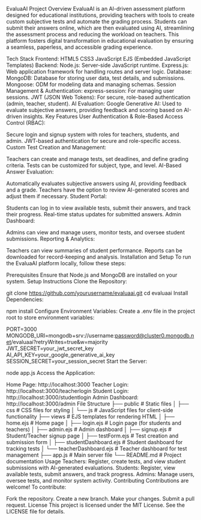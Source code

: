 EvaluaAI
Project Overview
EvaluaAI is an AI-driven assessment platform designed for educational institutions, providing teachers with tools to create custom subjective tests and automate the grading process. Students can submit their answers online, which are then evaluated using AI, streamlining the assessment process and reducing the workload on teachers. This platform fosters digital transformation in educational evaluation by ensuring a seamless, paperless, and accessible grading experience.

Tech Stack
Frontend:
HTML5
CSS3
JavaScript
EJS (Embedded JavaScript Templates)
Backend:
Node.js: Server-side JavaScript runtime.
Express.js: Web application framework for handling routes and server logic.
Database:
MongoDB: Database for storing user data, test details, and submissions.
Mongoose: ODM for modeling data and managing schemas.
Session Management & Authentication:
express-session: For managing user sessions.
JWT (JSON Web Tokens): For secure, role-based authentication (admin, teacher, student).
AI Evaluation:
Google Generative AI: Used to evaluate subjective answers, providing feedback and scoring based on AI-driven insights.
Key Features
User Authentication & Role-Based Access Control (RBAC):

Secure login and signup system with roles for teachers, students, and admin.
JWT-based authentication for secure and role-specific access.
Custom Test Creation and Management:

Teachers can create and manage tests, set deadlines, and define grading criteria.
Tests can be customized for subject, type, and level.
AI-Based Answer Evaluation:

Automatically evaluates subjective answers using AI, providing feedback and a grade.
Teachers have the option to review AI-generated scores and adjust them if necessary.
Student Portal:

Students can log in to view available tests, submit their answers, and track their progress.
Real-time status updates for submitted answers.
Admin Dashboard:

Admins can view and manage users, monitor tests, and oversee student submissions.
Reporting & Analytics:

Teachers can view summaries of student performance.
Reports can be downloaded for record-keeping and analysis.
Installation and Setup
To run the EvaluaAI platform locally, follow these steps:

Prerequisites
Ensure that Node.js and MongoDB are installed on your system.
Setup Instructions
Clone the Repository:

git clone https://github.com/yourusername/evaluaai.git
cd evaluaai
Install Dependencies:

npm install
Configure Environment Variables: Create a .env file in the project root to store environment variables:

PORT=3000
MONGODB_URI=mongodb+srv://username:password@cluster0.mongodb.net/evaluaai?retryWrites=true&w=majority
JWT_SECRET=your_jwt_secret_key
AI_API_KEY=your_google_generative_ai_key
SESSION_SECRET=your_session_secret
Start the Server:

node app.js
Access the Application:

Home Page: http://localhost:3000
Teacher Login: http://localhost:3000/teacherlogin
Student Login: http://localhost:3000/studentlogin
Admin Dashboard: http://localhost:3000/admin
File Structure
├── public                  # Static files
│   ├── css                 # CSS files for styling
│   └── js                  # JavaScript files for client-side functionality
├── views                   # EJS templates for rendering HTML
│   ├── home.ejs            # Home page
│   ├── login.ejs           # Login page (for students and teachers)
│   ├── admin.ejs           # Admin dashboard
│   ├── signup.ejs          # Student/Teacher signup page
│   ├── testForm.ejs        # Test creation and submission form
│   ├── studentDashboard.ejs # Student dashboard for tracking tests
│   └── teacherDashboard.ejs # Teacher dashboard for test management
├── app.js                # Main server file
└── README.md               # Project documentation
Usage
Teachers: Register, create tests, and view student submissions with AI-generated evaluations.
Students: Register, view available tests, submit answers, and track progress.
Admins: Manage users, oversee tests, and monitor system activity.
Contributing
Contributions are welcome! To contribute:

Fork the repository.
Create a new branch.
Make your changes.
Submit a pull request.
License
This project is licensed under the MIT License. See the LICENSE file for details.
